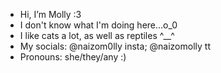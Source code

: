 - Hi, I’m Molly :3 
- I don't know what I'm doing here...o_0
- I like cats a lot, as well as reptiles ^__^
- My socials: @naizom0lly insta; @naizomolly tt
- Pronouns: she/they/any :)

<!---
mollyketamin/mollyketamin is a ✨ special ✨ repository because its `README.md` (this file) appears on your GitHub profile.
You can click the Preview link to take a look at your changes.
--->
